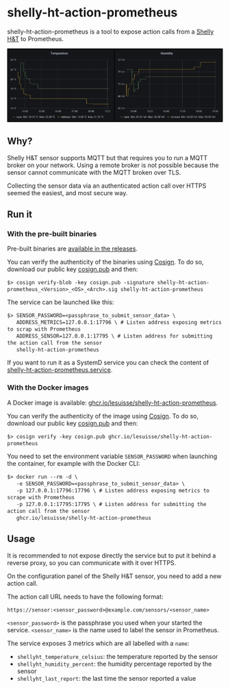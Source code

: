 # shelly-ht-action-prometheus

shelly-ht-action-prometheus is a tool to expose action calls from a [Shelly H&T](https://shelly.cloud/products/shelly-humidity-temperature-smart-home-automation-sensor/) to Prometheus.

![Grafana dashboard with the exported metrics](./shelly_ht_dashboard.png)

## Why?

Shelly H&T sensor supports MQTT but that requires you to run a MQTT broker on your network. Using a remote broker is not
possible because the sensor cannot communicate with the MQTT broken over TLS.

Collecting the sensor data via an authenticated action call over HTTPS seemed the easiest, and most secure way. 

## Run it

### With the pre-built binaries

Pre-built binaries are [available in the releases](https://github.com/LeSuisse/shelly-ht-action-prometheus/releases).

You can verify the authenticity of the binaries using [Cosign](https://github.com/sigstore/cosign). To do so,
download our public key [cosign.pub](./release/cosign.pub) and then:

```
$> cosign verify-blob -key cosign.pub -signature shelly-ht-action-prometheus_<Version>_<OS>_<Arch>.sig shelly-ht-action-prometheus
```

The service can be launched like this:

```
$> SENSOR_PASSWORD=<passphrase_to_submit_sensor_data> \
   ADDRESS_METRICS=127.0.0.1:17796 \ # Listen address exposing metrics to scrap with Prometheus
   ADDRESS_SENSOR=127.0.0.1:17795 \ # Listen address for submitting the action call from the sensor
   shelly-ht-action-prometheus
```

If you want to run it as a SystemD service you can check the content of
[shelly-ht-action-prometheus.service](./systemd/shelly-ht-action-prometheus.service).

### With the Docker images

A Docker image is available: [ghcr.io/lesuisse/shelly-ht-action-prometheus](https://github.com/LeSuisse/shelly-ht-action-prometheus/pkgs/container/shelly-ht-action-prometheus).

You can verify the authenticity of the image using [Cosign](https://github.com/sigstore/cosign). To do so,
download our public key [cosign.pub](./release/cosign.pub) and then:

```
$> cosign verify -key cosign.pub ghcr.io/lesuisse/shelly-ht-action-prometheus
```

You need to set the environment variable `SENSOR_PASSWORD` when launching the container, for example with the Docker CLI:

```
$> docker run --rm -d \
   -e SENSOR_PASSWORD=<passphrase_to_submit_sensor_data> \
   -p 127.0.0.1:17796:17796 \ # Listen address exposing metrics to scrape with Prometheus
   -p 127.0.0.1:17795:17795 \ # Listen address for submitting the action call from the sensor
   ghcr.io/lesuisse/shelly-ht-action-prometheus
```

## Usage

It is recommended to not expose directly the service but to put it behind a reverse proxy, so you can communicate with it
over HTTPS.

On the configuration panel of the Shelly H&T sensor, you need to add a new action call.

The action call URL needs to have the following format:

```
https://sensor:<sensor_password>@example.com/sensors/<sensor_name>
```

`<sensor_password>` is the passphrase you used when your started the service. `<sensor_name>` is the name used to label
the sensor in Prometheus.

The service exposes 3 metrics which are all labelled with a `name`:
 * `shellyht_temperature_celsius`: the temperature reported by the sensor
 * `shellyht_humidity_percent`: the humidity percentage reported by the sensor
 * `shellyht_last_report`: the last time the sensor reported a value
 